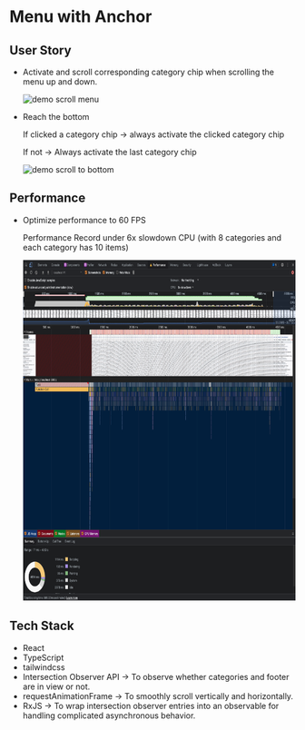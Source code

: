 # Menu with Anchor

## User Story

- Activate and scroll corresponding category chip when scrolling the menu up and down.

  ![demo scroll menu](https://media.giphy.com/media/RdYfIIAupS8HTLZHNa/giphy.gif?cid=790b7611f4714a641acb102680bb806b60e5c59b588e893c&rid=giphy.gif&ct=g)

- Reach the bottom

  If clicked a category chip -> always activate the clicked category chip

  If not -> Always activate the last category chip

  ![demo scroll to bottom](https://media.giphy.com/media/U9bPP39OcuIetaYaMx/giphy.gif?cid=790b76115cabc6c4f2c630c282400ca1939822680ad9b74e&rid=giphy.gif&ct=g)

## Performance

- Optimize performance to 60 FPS

  Performance Record under 6x slowdown CPU (with 8 categories and each category has 10 items)

  <img src="./demo/demo-performance-record.png" style="height: 600px">

## Tech Stack

- React
- TypeScript
- tailwindcss
- Intersection Observer API -> To observe whether categories and footer are in view or not.
- requestAnimationFrame -> To smoothly scroll vertically and horizontally.
- RxJS -> To wrap intersection observer entries into an observable for handling complicated asynchronous behavior.

